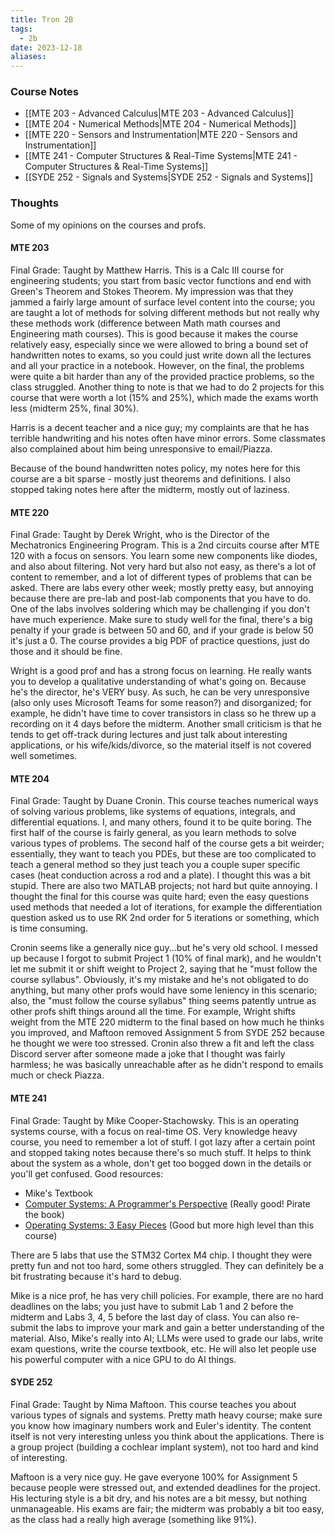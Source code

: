 ```yaml
---
title: Tron 2B
tags:
  - 2b
date: 2023-12-18
aliases:
---
```

### Course Notes
- [[MTE 203 - Advanced Calculus|MTE 203 - Advanced Calculus]]
- [[MTE 204 - Numerical Methods|MTE 204 - Numerical Methods]]
- [[MTE 220 - Sensors and Instrumentation|MTE 220 - Sensors and Instrumentation]]
- [[MTE 241 - Computer Structures & Real-Time Systems|MTE 241 - Computer Structures & Real-Time Systems]]
- [[SYDE 252 - Signals and Systems|SYDE 252 - Signals and Systems]]

### Thoughts
Some of my opinions on the courses and profs. 
#### MTE 203
Final Grade:
Taught by Matthew Harris. This is a Calc III course for engineering students; you start from basic vector functions and end with Green's Theorem and Stokes Theorem. My impression was that they jammed a fairly large amount of surface level content into the course; you are taught a lot of methods for solving different methods but not really why these methods work (difference between Math math courses and Engineering math courses). This is good because it makes the course relatively easy, especially since we were allowed to bring a bound set of handwritten notes to exams, so you could just write down all the lectures and all your practice in a notebook. However, on the final, the problems were quite a bit harder than any of the provided practice problems, so the class struggled. Another thing to note is that we had to do 2 projects for this course that were worth a lot (15% and 25%), which made the exams worth less (midterm 25%, final 30%).

Harris is a decent teacher and a nice guy; my complaints are that he has terrible handwriting and his notes often have minor errors. Some classmates also complained about him being unresponsive to email/Piazza.

Because of the bound handwritten notes policy, my notes here for this course are a bit sparse - mostly just theorems and definitions. I also stopped taking notes here after the midterm, mostly out of laziness.

#### MTE 220
Final Grade:
Taught by Derek Wright, who is the Director of the Mechatronics Engineering Program. This is a 2nd circuits course after MTE 120 with a focus on sensors. You learn some new components like diodes, and also about filtering. Not very hard but also not easy, as there's a lot of content to remember, and a lot of different types of problems that can be asked. There are labs every other week; mostly pretty easy, but annoying because there are pre-lab and post-lab components that you have to do. One of the labs involves soldering which may be challenging if you don't have much experience. Make sure to study well for the final, there's a big penalty if your grade is between 50 and 60, and if your grade is below 50 it's just a 0. The course provides a big PDF of practice questions, just do those and it should be fine.

Wright is a good prof and has a strong focus on learning. He really wants you to develop a qualitative understanding of what's going on. Because he's the director, he's VERY busy. As such, he can be very unresponsive (also only uses Microsoft Teams for some reason?) and disorganized; for example, he didn't have time to cover transistors in class so he threw up a recording on it 4 days before the midterm. Another small criticism is that he tends to get off-track during lectures and just talk about interesting applications, or his wife/kids/divorce, so the material itself is not covered well sometimes.

#### MTE 204
Final Grade:
Taught by Duane Cronin. This course teaches numerical ways of solving various problems, like systems of equations, integrals, and differential equations. I, and many others, found it to be quite boring. The first half of the course is fairly general, as you learn methods to solve various types of problems. The second half of the course gets a bit weirder; essentially, they want to teach you PDEs, but these are too complicated to teach a general method so they just teach you a couple super specific cases (heat conduction across a rod and a plate). I thought this was a bit stupid. There are also two MATLAB projects; not hard but quite annoying. I thought the final for this course was quite hard; even the easy questions used methods that needed a lot of iterations, for example the differentiation question asked us to use RK 2nd order for 5 iterations or something, which is time consuming.

Cronin seems like a generally nice guy...but he's very old school. I messed up because I forgot to submit Project 1 (10% of final mark), and he wouldn't let me submit it or shift weight to Project 2, saying that he "must follow the course syllabus". Obviously, it's my mistake and he's not obligated to do anything, but many other profs would have some leniency in this scenario; also, the "must follow the course syllabus" thing seems patently untrue as other profs shift things around all the time. For example, Wright shifts weight from the MTE 220 midterm to the final based on how much he thinks you improved, and Maftoon removed Assignment 5 from SYDE 252 because he thought we were too stressed. Cronin also threw a fit and left the class Discord server after someone made a joke that I thought was fairly harmless; he was basically unreachable after as he didn't respond to emails much or check Piazza.

#### MTE 241
Final Grade:
Taught by Mike Cooper-Stachowsky. This is an operating systems course, with a focus on real-time OS. Very knowledge heavy course, you need to remember a lot of stuff. I got lazy after a certain point and stopped taking notes because there's so much stuff. It helps to think about the system as a whole, don't get too bogged down in the details or you'll get confused. Good resources: 
- Mike's Textbook
- [Computer Systems: A Programmer's Perspective](https://csapp.cs.cmu.edu/) (Really good! Pirate the book)
- [Operating Systems: 3 Easy Pieces](https://pages.cs.wisc.edu/~remzi/OSTEP/) (Good but more high level than this course)

There are 5 labs that use the STM32 Cortex M4 chip. I thought they were pretty fun and not too hard, some others struggled. They can definitely be a bit frustrating because it's hard to debug.

Mike is a nice prof, he has very chill policies. For example, there are no hard deadlines on the labs; you just have to submit Lab 1 and 2 before the midterm and Labs 3, 4, 5 before the last day of class. You can also re-submit the labs to improve your mark and gain a better understanding of the material. Also, Mike's really into AI; LLMs were used to grade our labs, write exam questions, write the course textbook, etc. He will also let people use his powerful computer with a nice GPU to do AI things.

#### SYDE 252
Final Grade:
Taught by Nima Maftoon. This course teaches you about various types of signals and systems. Pretty math heavy course; make sure you know how imaginary numbers work and Euler's identity. The content itself is not very interesting unless you think about the applications. There is a group project (building a cochlear implant system), not too hard and kind of interesting.

Maftoon is a very nice guy. He gave everyone 100% for Assignment 5 because people were stressed out, and extended deadlines for the project. His lecturing style is a bit dry, and his notes are a bit messy, but nothing unmanageable. His exams are fair; the midterm was probably a bit too easy, as the class had a really high average (something like 91%).
